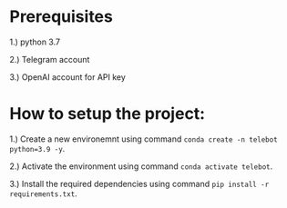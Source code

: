 

#  Prerequisites

1.) python 3.7

2.) Telegram account

3.) OpenAI account for API key


# How to setup the project:

1.) Create a new environemnt using command `conda create -n telebot python=3.9 -y`.

2.) Activate the environment using command `conda activate telebot`.

3.) Install the required dependencies using command `pip install -r requirements.txt`.
